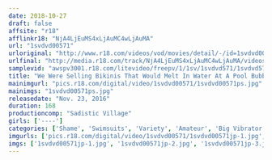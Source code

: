```yaml
---
date: 2018-10-27
draft: false
affsite: "r18"
afflinkr18: "NjA4LjEuMS4xLjAuMC4wLjAuMA"
url: "1svdvd00571"
urloriginal: "http://www.r18.com/videos/vod/movies/detail/-/id=1svdvd00571"
urlfinal: "http://media.r18.com/track/NjA4LjEuMS4xLjAuMC4wLjAuMA/videos/vod/movies/detail/-/id=1svdvd00571"
samplevid: "awspv3001.r18.com/litevideo/freepv/1/1sv/1svdvd571/1svdvd571_dmb_w.mp4"
title: "We Were Selling Bikinis That Would Melt In Water At A Pool Bubble Party Event We Got Unsuspecting Amateur Party Girls To Wear Our Bikinis And Now We Can See Their Tits And Pussies! We Quietly Watched As They Panicked And Ran Around The Pool In Sudden Shame"
mainimgurl: "pics.r18.com/digital/video/1svdvd00571/1svdvd00571ps.jpg"
mainimgs: "1svdvd00571ps.jpg"
releasedate: "Nov. 23, 2016"
duration: 168
productioncomp: "Sadistic Village"
girls: ['----']
categories: ['Shame', 'Swimsuits', 'Variety', 'Amateur', 'Big Vibrator', 'Hi-Def']
imgurls: ['pics.r18.com/digital/video/1svdvd00571/1svdvd00571jp-1.jpg', 'pics.r18.com/digital/video/1svdvd00571/1svdvd00571jp-2.jpg', 'pics.r18.com/digital/video/1svdvd00571/1svdvd00571jp-3.jpg', 'pics.r18.com/digital/video/1svdvd00571/1svdvd00571jp-4.jpg', 'pics.r18.com/digital/video/1svdvd00571/1svdvd00571jp-5.jpg', 'pics.r18.com/digital/video/1svdvd00571/1svdvd00571jp-6.jpg', 'pics.r18.com/digital/video/1svdvd00571/1svdvd00571jp-7.jpg', 'pics.r18.com/digital/video/1svdvd00571/1svdvd00571jp-8.jpg', 'pics.r18.com/digital/video/1svdvd00571/1svdvd00571jp-9.jpg', 'pics.r18.com/digital/video/1svdvd00571/1svdvd00571jp-10.jpg', 'pics.r18.com/digital/video/1svdvd00571/1svdvd00571jp-11.jpg', 'pics.r18.com/digital/video/1svdvd00571/1svdvd00571jp-12.jpg', 'pics.r18.com/digital/video/1svdvd00571/1svdvd00571jp-13.jpg', 'pics.r18.com/digital/video/1svdvd00571/1svdvd00571jp-14.jpg', 'pics.r18.com/digital/video/1svdvd00571/1svdvd00571jp-15.jpg', 'pics.r18.com/digital/video/1svdvd00571/1svdvd00571jp-16.jpg', 'pics.r18.com/digital/video/1svdvd00571/1svdvd00571jp-17.jpg', 'pics.r18.com/digital/video/1svdvd00571/1svdvd00571jp-18.jpg', 'pics.r18.com/digital/video/1svdvd00571/1svdvd00571jp-19.jpg', 'pics.r18.com/digital/video/1svdvd00571/1svdvd00571jp-20.jpg']
imgs: ['1svdvd00571jp-1.jpg', '1svdvd00571jp-2.jpg', '1svdvd00571jp-3.jpg', '1svdvd00571jp-4.jpg', '1svdvd00571jp-5.jpg', '1svdvd00571jp-6.jpg', '1svdvd00571jp-7.jpg', '1svdvd00571jp-8.jpg', '1svdvd00571jp-9.jpg', '1svdvd00571jp-10.jpg', '1svdvd00571jp-11.jpg', '1svdvd00571jp-12.jpg', '1svdvd00571jp-13.jpg', '1svdvd00571jp-14.jpg', '1svdvd00571jp-15.jpg', '1svdvd00571jp-16.jpg', '1svdvd00571jp-17.jpg', '1svdvd00571jp-18.jpg', '1svdvd00571jp-19.jpg', '1svdvd00571jp-20.jpg']
---
```

